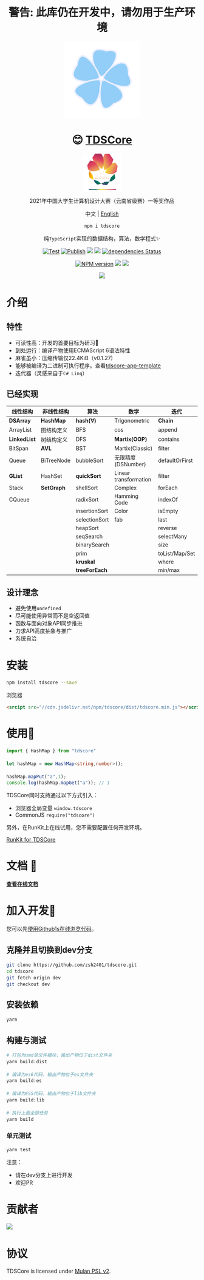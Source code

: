 

<div align="center">

# 警告: 此库仍在开发中，请勿用于生产环境

![](./icon.png)



# 😊 [TDSCore](http://ds.zsh2401.top)

<div style="width:100px;height:100px">

![](./reward.png)

</div>

2021年中国大学生计算机设计大赛（云南省级赛）一等奖作品

中文 | [English](./README-en-US.md)

```sh
npm i tdscore
```

纯`TypeScript`实现的数据结构，算法，数学程式✨


[![Test](https://github.com/zsh2401/tdscore/actions/workflows/test.yml/badge.svg)](https://github.com/zsh2401/tdscore/actions/workflows/test.yml)
[![Publish](https://github.com/zsh2401/tdscore/actions/workflows/publish.yml/badge.svg)](https://github.com/zsh2401/tdscore/actions/workflows/publish.yml)
![](https://img.shields.io/github/languages/top/zsh2401/tdscore)
[![](https://img.shields.io/codecov/c/github/zsh2401/tdscore)](https://app.codecov.io/gh/zsh2401/tdscore)
[![dependencies Status](https://status.david-dm.org/gh/zsh2401/tdscore.svg)](https://david-dm.org/zsh2401/tdscore)

[![NPM version](https://img.shields.io/npm/v/tdscore.svg)](https://www.npmjs.com/package/tdscore)
![](https://badgen.net/npm/dy/tdscore)
![](https://img.shields.io/bundlephobia/minzip/tdscore)

[![](https://img.shields.io/badge/QQ%E7%BE%A4-181583086-blue)](https://qm.qq.com/cgi-bin/qm/qr?k=nKqxAm6bD7ty6ieZKA31dQrxboBMZmGT&jump_from=webapi)

</div>

# 介绍
## 特性
* 可读性高：开发的首要目标为研习🌌
* 到处运行：编译产物使用ECMAScript 6语法特性
* 麻雀虽小：压缩传输仅22.4KiB（v0.1.27)
* 能够被编译为二进制可执行程序。查看[tdscore-app-template](https://github.com/zsh2401/tdscore-app-template)
* 迭代器（灵感来自于`C# Linq`）

## 已经实现
| 线性结构 | 非线性结构 | 算法 | 数学 | 迭代|
| ---- | ---- | ---- | ---- | ---- | 
|**DSArray** | **HashMap** |**hash(∀)** |Trigonometric | **Chain** |
| ArrayList | 图结构定义 | BFS | cos | append |
| **LinkedList**  |树结构定义|DFS | **Martix(OOP)** |contains |
| BitSpan| **AVL**  | BST | Martix(Classic) | filter|
|Queue |BiTreeNode |bubbleSort | 无限精度(DSNumber) | defaultOrFirst|
| **GList** |HashSet | **quickSort** | Linear transformation | filter |
| Stack |**SetGraph** | shellSort | Complex | forEach|
| CQueue |  | radixSort | Hamming Code | indexOf|
| | | insertionSort | Color | isEmpty |
| | | selectionSort | fab | last |
| | | heapSort | |reverse |
| | | seqSearch | |selectMany |
| | | binarySearch ||  size |
| | | prim | |toList/Map/Set |
| | | **kruskal**| | where | |
| | | **treeForEach** | |  min/max|
## 设计理念
* 避免使用`undefined`
* 尽可能使用异常而不是空返回值
* 函数与面向对象API同步推进
* 力求API高度抽象与推广
* 系统自洽

# 安装 
```sh
npm install tdscore --save
```
浏览器
```html
<srcipt src="//cdn.jsdelivr.net/npm/tdscore/dist/tdscore.min.js"></script>
```

# 使用🎉
```typescript
import { HashMap } from "tdscore"

let hashMap = new HashMap<string,number>();

hashMap.mapPut("a",1);
console.log(hashMap.mapGet("a")); // 1
```
TDSCore同时支持通过以下方式引入：
* 浏览器全局变量 `window.tdscore`
* CommonJS `require("tdscore")`

另外，在RunKit上在线试用，您不需要配置任何开发环境。

[RunKit for TDSCore](https://npm.runkit.com/tdscore)

# 文档 🍕
[**查看在线文档**](http://ds.zsh2401.top)

# 加入开发🤝
您可以先[使用Github1s在线浏览代码](https://github1s.com/zsh2401/tdscore/)。

## 克隆并且切换到dev分支
```sh
git clone https://github.com/zsh2401/tdscore.git
cd tdscore
git fetch origin dev
git checkout dev
```
## 安装依赖
```sh
yarn
```
## 构建与测试
```sh
# 打包为umd单文件模块，输出产物位于dist文件夹
yarn build:dist 

# 编译为es6代码，输出产物位于es文件夹
yarn build:es 

# 编译为ES5代码，输出产物位于lib文件夹
yarn build:lib 

# 执行上面全部任务
yarn build
```
### 单元测试
```sh
yarn test
```

注意：
* 请在dev分支上进行开发
* 欢迎PR

# 贡献者

<a href="https://github.com/zsh2401/tdscore/graphs/contributors">
  <img src="https://contrib.rocks/image?repo=zsh2401/tdscore" />
</a>

# 协议
TDSCore is licensed under [Mulan PSL v2](http://license.coscl.org.cn/MulanPSL2).